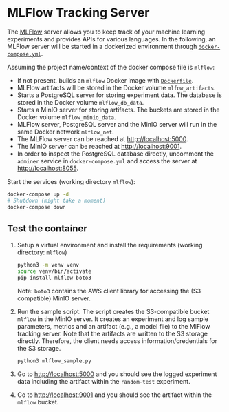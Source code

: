 # MLFlow Tracking Server

The [MLFlow](https://mlflow.org) server allows you to keep track of your machine learning experiments
and provides APIs for various languages. In the following, an MLFlow server will
be started in a dockerized environment through [`docker-compose.yml`](docker-compose.yml).

Assuming the project name/context of the docker compose file is `mlflow`:

- If not present, builds an `mlflow` Docker image with [`Dockerfile`](Dockerfile).
- MLFlow artifacts will be stored in the Docker volume `mlfow_artifacts`.
- Starts a PostgreSQL server for storing experiment data. The database is stored
  in the Docker volume `mlflow_db_data`.
- Starts a MinIO server for storing artifacts. The buckets are stored
  in the Docker volume `mlflow_minio_data`.
- MLFlow server, PostgreSQL server and the MinIO server will run in the same Docker network `mlflow_net`.
- The MLFlow server can be reached at [http://localhost:5000](http://localhost:5000).
- The MinIO server can be reached at [http://localhost:9001](http://localhost:9001).
- In order to inspect the PostgreSQL database directly, uncomment the `adminer`
  service in `docker-compose.yml` and access the server at [http://localhost:8055](http://localhost:8055).

Start the services (working directory `mlflow`):

```bash
docker-compose up -d
# Shutdown (might take a moment)
docker-compose down
```

## Test the container

1. Setup a virtual environment and install the requirements (working directory: `mlflow`)

   ```bash
   python3 -m venv venv
   source venv/bin/activate
   pip install mlflow boto3
   ```

   Note: `boto3` contains the AWS client library for accessing the (S3 compatible) MinIO server.

2. Run the sample script. The script creates the S3-compatible bucket `mlflow` in the MinIO server. It creates an experiment and log sample parameters, metrics and an artifact (e.g., a model file) to the MlFlow tracking server. Note that the artifacts are written to the S3 storage directly. Therefore, the client needs access information/credentials for the S3 storage.

   ```bash
   python3 mlflow_sample.py
   ```

3. Go to [http://localhost:5000](http://localhost:5000) and you should see the logged experiment data including the artifact within the `random-test` experiment.
4. Go to [http://localhost:9001](http://localhost:9001) and you should see the artifact within the `mlflow` bucket.
